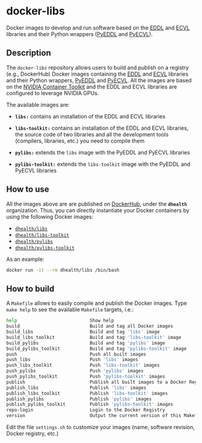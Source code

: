 # docker-libs

Docker images to develop and run software based on the [EDDL](https://github.com/deephealthproject/eddl) and [ECVL](https://github.com/deephealthproject/ecvl) libraries and their Python wrappers ([PyEDDL](https://github.com/deephealthproject/pyeddl) and [PyECVL](https://github.com/deephealthproject/pycvl)).

## Description

The `docker-libs` repository allows users to build and publish on a registry (e.g., DockerHub) Docker images containing the [EDDL](https://github.com/deephealthproject/eddl) and [ECVL](https://github.com/deephealthproject/ecvl) libraries and their Python wrappers, [PyEDDL](https://github.com/deephealthproject/pyeddl) and [PyECVL](https://github.com/deephealthproject/pycvl). All the images are based on the [NVIDIA Container Toolkit](https://github.com/NVIDIA/nvidia-docker) and the EDDL and ECVL libraries are configured to leverage NVIDIA GPUs.

The available images are:

* **`libs:`** contains an installation of the EDDL and ECVL libraries
* **`libs-toolkit:`** contains an installation of the EDDL and ECVL libraries, the source code of two libraries and all the development tools (compilers, libraries, etc.) you need to compile them

* **`pylibs:`** extends the `libs` image with the PyEDDL and PyECVL libraries
* **`pylibs-toolkit:`** extends the `libs-toolkit` image with the PyEDDL and PyECVL libraries

## How to use

All the images above are are published on [DockerHub](https://hub.docker.com), under the **`dhealth`** organization. Thus, you can directly instantiate your Docker containers by using the following Docker images:

* [`dhealth/libs`](https://hub.docker.com/r/dhealth/libs)
* [`dhealth/libs-toolkit`](https://hub.docker.com/r/dhealth/libs-toolkit)
* [`dhealth/pylibs`](https://hub.docker.com/r/dhealth/pylibs)
* [`dhealth/pylibs-toolkit`](https://hub.docker.com/r/dhealth/pylibs-toolkit)

As an example:

```bash
docker run -it --rm dhealth/libs /bin/bash
```

## How to build

A `Makefile` allows to easily compile and publish the Docker images. Type `make help` to see the available `Makefile` targets, i.e.:

```bash
help                           Show help
build                          Build and tag all Docker images
build_libs                     Build and tag 'libs' image
build_libs_toolkit             Build and tag 'libs-toolkit' image
build_pylibs                   Build and tag 'pylibs' image
build_pylibs_toolkit           Build and tag 'pylibs-toolkit' image
push                           Push all built images
push_libs                      Push 'libs' images
push_libs_toolkit              Push 'libs-toolkit' images
push_pylibs                    Push 'pylibs' images
push_pylibs_toolkit            Push 'pylibs-toolkit' images
publish                        Publish all built images to a Docker Registry (e.g., DockerHub)
publish_libs                   Publish 'libs' images
publish_libs_toolkit           Publish 'libs-toolkit' images
publish_pylibs                 Publish 'pylibs' images
publish_pylibs_toolkit         Publish 'pylibs-toolkit' images
repo-login                     Login to the Docker Registry
version                        Output the current version of this Makefile
```

Edit the file `settings.sh` to customize your images (name, software revision, Docker registry, etc.)
